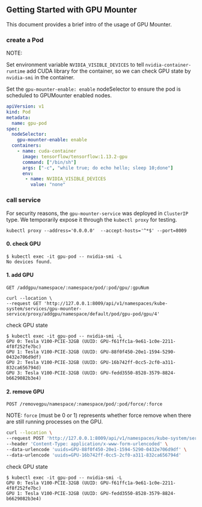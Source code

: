 ## Getting Started with GPU Mounter

This document provides a brief intro of the usage of GPU Mounter.

### create a Pod

NOTE:

Set environment variable `NVIDIA_VISIBLE_DEVICES`  to tell `nvidia-container-runtime` add CUDA library for the container, so we can check GPU state by `nvidia-smi` in the container. 

Set the `gpu-mounter-enable: enable` nodeSelector to ensure the pod is scheduled to GPUMounter enabled nodes.

```yaml
apiVersion: v1
kind: Pod
metadata:
  name: gpu-pod
spec:
  nodeSelector:
    gpu-mounter-enable: enable
  containers:
    - name: cuda-container
      image: tensorflow/tensorflow:1.13.2-gpu
      command: ["/bin/sh"]
      args: ["-c", "while true; do echo hello; sleep 10;done"]
      env:
       - name: NVIDIA_VISIBLE_DEVICES
         value: "none"
```



### call service

For security reasons, the `gpu-mounter-service` was deployed in `ClusterIP` type. We temporarily expose it through the `kubectl proxy` for testing.

```shell
kubectl proxy --address='0.0.0.0'  --accept-hosts='^*$' --port=8009
```

#### 0. check GPU

```shell
$ kubectl exec -it gpu-pod -- nvidia-smi -L
No devices found.
```



#### 1. add GPU

`GET /addgpu/namespace/:namespace/pod/:pod/gpu/:gpuNum`

```shell
curl --location \
--request GET 'http://127.0.0.1:8009/api/v1/namespaces/kube-system/services/gpu-mounter-service/proxy/addgpu/namespace/default/pod/gpu-pod/gpu/4'
```

check GPU state

```shell
$ kubectl exec -it gpu-pod -- nvidia-smi -L
GPU 0: Tesla V100-PCIE-32GB (UUID: GPU-f61ffc1a-9e61-1c0e-2211-4f8f252fe7bc)
GPU 1: Tesla V100-PCIE-32GB (UUID: GPU-88f0f450-20e1-1594-5290-0432e706d9df)
GPU 2: Tesla V100-PCIE-32GB (UUID: GPU-16b742ff-0cc5-2cf0-a311-832ca656794d)
GPU 3: Tesla V100-PCIE-32GB (UUID: GPU-fedd3550-8528-3579-8824-b6629082b3e4)
```



#### 2. remove GPU

`POST /removegpu/namespace/:namespace/pod/:pod/force/:force`

NOTE: `force` (must be 0 or 1) represents whether force remove when there are still running processes on the GPU.

```bash
curl --location \
--request POST 'http://127.0.0.1:8009/api/v1/namespaces/kube-system/services/gpu-mounter-service/proxy/removegpu/namespace/default/pod/gpu-pod2/force/1' \
--header 'Content-Type: application/x-www-form-urlencoded' \
--data-urlencode 'uuids=GPU-88f0f450-20e1-1594-5290-0432e706d9df' \
--data-urlencode 'uuids=GPU-16b742ff-0cc5-2cf0-a311-832ca656794d'
```

check GPU state
```shell
$ kubectl exec -it gpu-pod -- nvidia-smi -L
GPU 0: Tesla V100-PCIE-32GB (UUID: GPU-f61ffc1a-9e61-1c0e-2211-4f8f252fe7bc)
GPU 1: Tesla V100-PCIE-32GB (UUID: GPU-fedd3550-8528-3579-8824-b6629082b3e4)
```